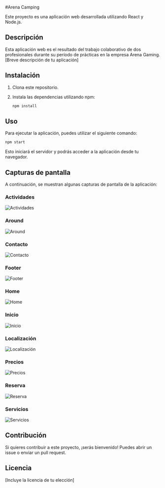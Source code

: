 #Arena Camping

Este proyecto es una aplicación web desarrollada utilizando React y Node.js.

## Descripción

Esta aplicación web es el resultado del trabajo colaborativo de dos profesionales durante su período de prácticas en la empresa Arena Gaming. [Breve descripción de tu aplicación]

## Instalación

1. Clona este repositorio.
2. Instala las dependencias utilizando npm:

   ```bash
   npm install
   ```

## Uso

Para ejecutar la aplicación, puedes utilizar el siguiente comando:

```bash
npm start
```

Esto iniciará el servidor y podrás acceder a la aplicación desde tu navegador.

## Capturas de pantalla

A continuación, se muestran algunas capturas de pantalla de la aplicación:

### Actividades

![Actividades](/SeeMe/Actividades.png)

### Around

![Around](/SeeMe/Around.png)

### Contacto

![Contacto](/SeeMe/Contacto.png)

### Footer

![Footer](/SeeMe/footer.png)

### Home

![Home](/SeeMe/Home.png)

### Inicio

![Inicio](/SeeMe/Inicio.png)

### Localización

![Localización](/SeeMe/Localización.png)

### Precios

![Precios](/SeeMe/Precios.png)

### Reserva

![Reserva](/SeeMe/Reserva.png)

### Servicios

![Servicios](/SeeMe/Servicios.png)

## Contribución

Si quieres contribuir a este proyecto, ¡serás bienvenido! Puedes abrir un issue o enviar un pull request.

## Licencia

[Incluye la licencia de tu elección]
